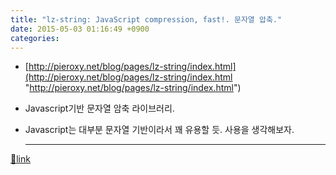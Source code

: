 ```yaml
---
title: "lz-string: JavaScript compression, fast!. 문자열 압축."
date: 2015-05-03 01:16:49 +0900
categories: 
---
```

  

- [http://pieroxy.net/blog/pages/lz-string/index.html](http://pieroxy.net/blog/pages/lz-string/index.html "http://pieroxy.net/blog/pages/lz-string/index.html")
- Javascript기반 문자열 암축 라이브러리.
- Javascript는 대부분 문자열 기반이라서 꽤 유용할 듯. 사용을 생각해보자.



  ***
[🔗link](http://www.mins01.com/mh/tech/read/944)